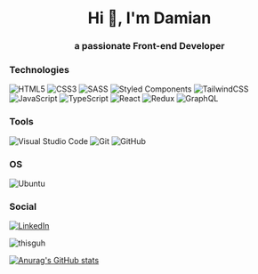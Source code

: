 <h1 align="center">Hi 👋, I'm Damian</h1>
<h3 align="center">a passionate Front-end Developer</h3>

<h3 align="left">Technologies</h3>
<img alt="HTML5" src="https://img.shields.io/badge/html5-%23E34F26.svg?style=for-the-badge&logo=html5&logoColor=white"/>
<img alt="CSS3" src="https://img.shields.io/badge/css3-%231572B6.svg?style=for-the-badge&logo=css3&logoColor=white"/>
<img alt="SASS" src="https://img.shields.io/badge/SASS-hotpink.svg?style=for-the-badge&logo=SASS&logoColor=white"/>
<img alt="Styled Components" src="https://img.shields.io/badge/styled--components-DB7093?style=for-the-badge&logo=styled-components&logoColor=white"/>
<img alt="TailwindCSS" src="https://img.shields.io/badge/tailwindcss-%2338B2AC.svg?style=for-the-badge&logo=tailwind-css&logoColor=white"/>
<img alt="JavaScript" src="https://img.shields.io/badge/javascript-%23323330.svg?style=for-the-badge&logo=javascript&logoColor=%23F7DF1E"/>
<img alt="TypeScript" src="https://img.shields.io/badge/typescript-%23007ACC.svg?style=for-the-badge&logo=typescript&logoColor=white"/>
<img alt="React" src="https://img.shields.io/badge/react-%2320232a.svg?style=for-the-badge&logo=react&logoColor=%2361DAFB"/>
<img alt="Redux" src="https://img.shields.io/badge/redux-%23593d88.svg?style=for-the-badge&logo=redux&logoColor=white"/>
<img alt="GraphQL" src="https://img.shields.io/badge/-GraphQL-E10098?style=for-the-badge&logo=graphql"/>

<h3 align="left">Tools</h3>
<img alt="Visual Studio Code" src="https://img.shields.io/badge/VisualStudioCode-0078d7.svg?style=for-the-badge&logo=visual-studio-code&logoColor=white"/>
<img alt="Git" src="https://img.shields.io/badge/git-%23F05033.svg?style=for-the-badge&logo=git&logoColor=white"/>
<img alt="GitHub" src="https://img.shields.io/badge/github-%23121011.svg?style=for-the-badge&logo=github&logoColor=white"/>

<h3 align="left">OS</h3>
<img alt="Ubuntu" src="https://img.shields.io/badge/Ubuntu-E95420?style=for-the-badge&logo=ubuntu&logoColor=white" />

<h3 align="left">Social</h3>

 
 [![LinkedIn](https://img.shields.io/badge/linkedin-%230077B5.svg?style=for-the-badge&logo=linkedin&logoColor=white)](https://www.linkedin.com/in/damian-g%C5%82uch/)

<p><img align="center" src="https://github-readme-stats.vercel.app/api/top-langs?username=thisguh&show_icons=true&locale=en&layout=compact" alt="thisguh" /></p>

[![Anurag's GitHub stats](https://github-readme-stats.vercel.app/api?username=ThisGuh)](https://github.com/anuraghazra/github-readme-stats)





